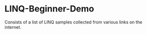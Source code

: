 # LINQ-Beginner-Demo
Consists of a list of LINQ samples collected from various links on the internet.
